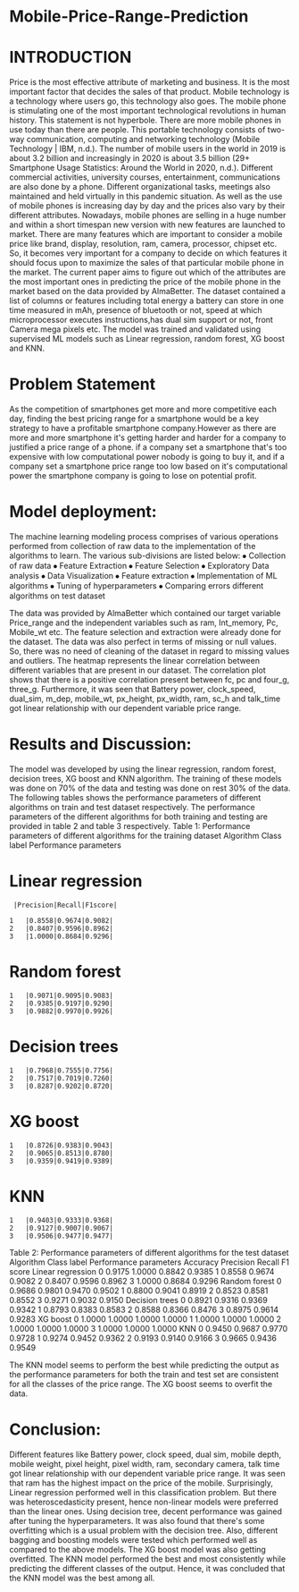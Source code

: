 # Mobile-Price-Range-Prediction

# INTRODUCTION

Price is the most effective attribute of marketing and business. It is the most important factor that decides the sales of that product. Mobile technology is a technology where users go, this technology also goes. The mobile phone is stimulating one of the most important technological revolutions in human history. This statement is not hyperbole. There are more mobile phones in use today than there are people. This portable technology consists of two-way communication, computing and networking technology (Mobile Technology | IBM, n.d.). The number of mobile users in the world in 2019 is about 3.2 billion and increasingly in 2020 is about 3.5 billion (29+ Smartphone Usage Statistics: Around the World in 2020, n.d.). Different commercial activities, university courses, entertainment, communications are also done by a phone. Different organizational tasks, meetings also maintained and held virtually in this pandemic situation. As well as the use of mobile phones is increasing day by day and the prices also vary by their different attributes. Nowadays, mobile phones are selling in a huge number and within a short timespan new version with new features are launched to market. There are many features which are important to consider a mobile price like brand, display, resolution, ram, camera, processor, chipset etc. So, it becomes very important for a company to decide on which features it should focus upon to maximize the sales of that particular mobile phone in the market. The current paper aims to figure out which of the attributes are the most important ones in predicting the price of the mobile phone in the market based on the data provided by AlmaBetter. The dataset contained a list of columns or features including total energy a battery can store in one time measured in mAh, presence of bluetooth or not, speed at which microprocessor executes instructions,has dual sim support or not, front Camera mega pixels etc. The model was trained and validated using supervised ML models such as Linear regression, random forest, XG boost and KNN.


# Problem Statement

As the competition of smartphones get more and more competitive each day, finding the best pricing range for a smartphone would be a key strategy to have a profitable smartphone company.However as there are more and more smartphone it's getting harder and harder for a company to justified a price range of a phone.
if a company set a smartphone that's too expensive with low computational power nobody is going to buy it, and if a company set a smartphone price range too low based on it's computational power the smartphone company is going to lose on potential profit.

# Model deployment:
The machine learning modeling process comprises of various operations performed from collection of raw data to the implementation of the algorithms to learn. The various sub-divisions are listed below: 
⦁	Collection of raw data
⦁	Feature Extraction 
⦁	Feature Selection 
⦁	Exploratory Data analysis
⦁	Data Visualization
⦁	Feature extraction 
⦁	Implementation of ML algorithms 
⦁	Tuning of hyperparameters 
⦁	Comparing errors different algorithms on test dataset

The data was provided by AlmaBetter which contained our target variable Price_range and the independent variables such as ram, Int_memory, Pc, Mobile_wt etc. The feature selection and extraction were already done for the dataset. The data was also perfect in terms of missing or null values. So, there was no need of cleaning of the dataset in regard to missing values and outliers. 
The heatmap represents the linear correlation between different variables that are present in our dataset. The correlation plot shows that there is a positive correlation present between fc, pc and four_g, three_g. Furthermore, it was seen that Battery power, clock_speed, dual_sim, m_dep, mobile_wt, px_height, px_width, ram, sc_h and talk_time got linear relationship with our dependent variable price range.  

# Results and Discussion:
The model was developed by using the linear regression, random forest, decision trees, XG boost and KNN algorithm. The training of these models was done on 70% of the data and testing was done on rest 30% of the data. The following tables shows the performance parameters of different algorithms on train and test dataset respectively. The performance parameters of the different algorithms for both training and testing are provided in table 2 and table 3 respectively.
Table 1: Performance parameters of different algorithms for the training dataset
Algorithm	Class label	Performance parameters
# Linear regression
 	 |Precision|Recall|F1score|
    	
 	1	|0.8558|0.9674|0.9082|
 	2	|0.8407|0.9596|0.8962|
 	3	|1.0000|0.8684|0.9296|
# Random forest	
 	1	|0.9071|0.9095|0.9083|
 	2	|0.9385|0.9197|0.9290|
 	3	|0.9882|0.9970|0.9926|
# Decision trees	
 	1	|0.7968|0.7555|0.7756|
 	2	|0.7517|0.7019|0.7260|
 	3	|0.8287|0.9202|0.8720|
# XG boost	
 	1	|0.8726|0.9383|0.9043|
 	2	|0.9065|0.8513|0.8780|
 	3	|0.9359|0.9419|0.9389|
# KNN	
 	1	|0.9403|0.9333|0.9368|
 	2	|0.9127|0.9007|0.9067|
 	3	|0.9506|0.9477|0.9477|

Table 2: Performance parameters of different algorithms for the test dataset
Algorithm	Class label	Performance parameters
 	 	Accuracy	Precision	Recall	F1 score
Linear regression	0	0.9175	1.0000	0.8842	0.9385
 	1	 	0.8558	0.9674	0.9082
 	2	 	0.8407	0.9596	0.8962
 	3	 	1.0000	0.8684	0.9296
Random forest	0	0.9686	0.9801	0.9470	0.9502
 	1	 	0.8800	0.9041	0.8919
 	2	 	0.8523	0.8581	0.8552
 	3	 	0.9271	0.9032	0.9150
Decision trees	0	0.8921	0.9316	0.9369	0.9342
 	1	 	0.8793	0.8383	0.8583
 	2	 	0.8588	0.8366	0.8476
 	3	 	0.8975	0.9614	0.9283
XG boost	0	1.0000	1.0000	1.0000	1.0000
 	1	 	1.0000	1.0000	1.0000
 	2	 	1.0000	1.0000	1.0000
 	3	 	1.0000	1.0000	1.0000
KNN	0	0.9450	0.9687	0.9770	0.9728
 	1	 	0.9274	0.9452	0.9362
 	2	 	0.9193	0.9140	0.9166
 	3	 	0.9665	0.9436	0.9549

The KNN model seems to perform the best while predicting the output as the performance parameters for both the train and test set are consistent for all the classes of the price range. The XG boost seems to overfit the data.  


# Conclusion:
Different features like Battery power, clock speed, dual sim, mobile depth, mobile weight, pixel height, pixel width, ram, secondary camera, talk time got linear relationship with our dependent variable price range. It was seen that ram has the highest impact on the price of the mobile. Surprisingly, Linear regression performed well in this classification problem. But there was heteroscedasticity present, hence non-linear models were preferred than the linear ones. Using decision tree, decent performance was gained after tuning the hyperparameters. It was also found that there's some overfitting which is a usual problem with the decision tree. Also, different bagging and boosting models were tested which performed well as compared to the above models. The XG boost model was also getting overfitted. The KNN model performed the best and most consistently while predicting the different classes of the output. Hence, it was concluded that the KNN model was the best among all. 

